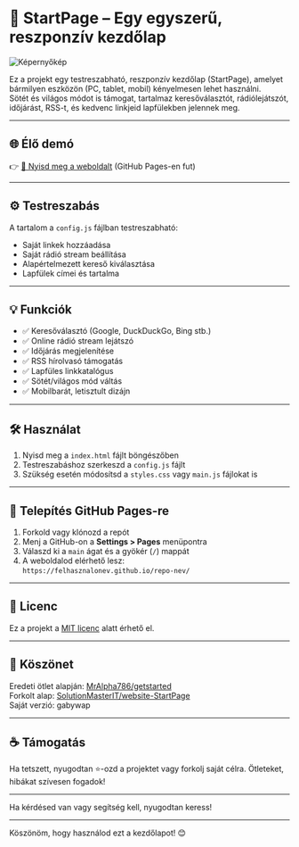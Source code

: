 
# 📌 StartPage – Egy egyszerű, reszponzív kezdőlap

![Képernyőkép](asset/getstarted.gif)

Ez a projekt egy testreszabható, reszponzív kezdőlap (StartPage), amelyet bármilyen eszközön (PC, tablet, mobil) kényelmesen lehet használni.  
Sötét és világos módot is támogat, tartalmaz keresőválasztót, rádiólejátszót, időjárást, RSS-t, és kedvenc linkjeid lapfülekben jelennek meg.

---

## 🌐 Élő demó

👉 [🔗 Nyisd meg a weboldalt](https://gabywap.github.io/StartPage/) (GitHub Pages-en fut)

---

## ⚙️ Testreszabás

A tartalom a `config.js` fájlban testreszabható:

- Saját linkek hozzáadása
- Saját rádió stream beállítása
- Alapértelmezett kereső kiválasztása
- Lapfülek címei és tartalma

---

## 💡 Funkciók

- ✅ Keresőválasztó (Google, DuckDuckGo, Bing stb.)
- ✅ Online rádió stream lejátszó
- ✅ Időjárás megjelenítése
- ✅ RSS hírolvasó támogatás
- ✅ Lapfüles linkkatalógus
- ✅ Sötét/világos mód váltás
- ✅ Mobilbarát, letisztult dizájn

---

## 🛠 Használat

1. Nyisd meg a `index.html` fájlt böngészőben  
2. Testreszabáshoz szerkeszd a `config.js` fájlt
3. Szükség esetén módosítsd a `styles.css` vagy `main.js` fájlokat is

---

## 🚀 Telepítés GitHub Pages-re

1. Forkold vagy klónozd a repót
2. Menj a GitHub-on a **Settings > Pages** menüpontra
3. Válaszd ki a `main` ágat és a gyökér (`/`) mappát
4. A weboldalod elérhető lesz:  
   `https://felhasznalonev.github.io/repo-nev/`

---

## 🧊 Licenc

Ez a projekt a [MIT licenc](LICENSE) alatt érhető el.

---

## 🙌 Köszönet

Eredeti ötlet alapján: [MrAlpha786/getstarted](https://github.com/MrAlpha786/getstarted)  
Forkolt alap: [SolutionMasterIT/website-StartPage](https://github.com/SolutionMasterIT/website-StartPage)  
Saját verzió: gabywap

---

## ☕ Támogatás

Ha tetszett, nyugodtan ⭐-ozd a projektet vagy forkolj saját célra. Ötleteket, hibákat szívesen fogadok!

---

Ha kérdésed van vagy segítség kell, nyugodtan keress!

---

Köszönöm, hogy használod ezt a kezdőlapot! 😊

